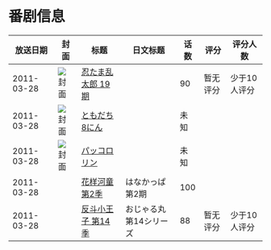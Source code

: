 # 番剧信息

|放送日期|封面|标题|日文标题|话数|评分|评分人数|
|---|---|---|---|---|---|---|
|2011-03-28|![封面](https://lain.bgm.tv/pic/cover/c/50/03/161697_L0J8W.jpg)|[忍たま乱太郎 19期](https://bangumi.tv/subject/161697)||90|暂无评分|少于10人评分|
|2011-03-28|![封面](https://lain.bgm.tv/pic/cover/c/a3/09/208312_Xj338.jpg)|[ともだち8にん](https://bangumi.tv/subject/208312)||未知|||
|2011-03-28|![封面](https://lain.bgm.tv/pic/cover/c/1f/fa/258394_24G7e.jpg)|[パッコロリン](https://bangumi.tv/subject/258394)||未知|||
|2011-03-28||[花样河童 第2季](https://bangumi.tv/subject/302438)|はなかっぱ 第2期|100|||
|2011-03-28||[反斗小王子 第14季](https://bangumi.tv/subject/416204)|おじゃる丸 第14シリーズ|88|暂无评分|少于10人评分|
